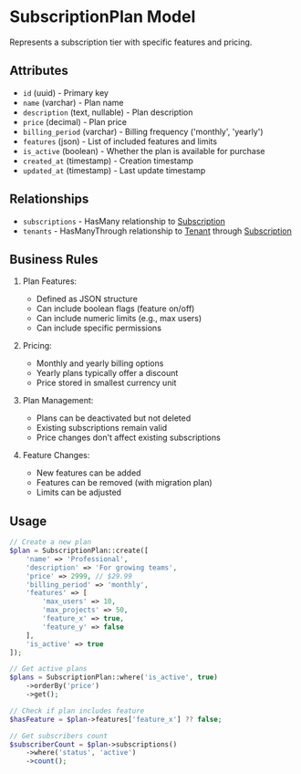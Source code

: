 # SubscriptionPlan Model

Represents a subscription tier with specific features and pricing.

## Attributes

- `id` (uuid) - Primary key
- `name` (varchar) - Plan name
- `description` (text, nullable) - Plan description
- `price` (decimal) - Plan price
- `billing_period` (varchar) - Billing frequency ('monthly', 'yearly')
- `features` (json) - List of included features and limits
- `is_active` (boolean) - Whether the plan is available for purchase
- `created_at` (timestamp) - Creation timestamp
- `updated_at` (timestamp) - Last update timestamp

## Relationships

- `subscriptions` - HasMany relationship to [Subscription](./Subscription.md)
- `tenants` - HasManyThrough relationship to [Tenant](./Tenant.md) through [Subscription](./Subscription.md)

## Business Rules

1. Plan Features:
   - Defined as JSON structure
   - Can include boolean flags (feature on/off)
   - Can include numeric limits (e.g., max users)
   - Can include specific permissions

2. Pricing:
   - Monthly and yearly billing options
   - Yearly plans typically offer a discount
   - Price stored in smallest currency unit

3. Plan Management:
   - Plans can be deactivated but not deleted
   - Existing subscriptions remain valid
   - Price changes don't affect existing subscriptions

4. Feature Changes:
   - New features can be added
   - Features can be removed (with migration plan)
   - Limits can be adjusted

## Usage

```php
// Create a new plan
$plan = SubscriptionPlan::create([
    'name' => 'Professional',
    'description' => 'For growing teams',
    'price' => 2999, // $29.99
    'billing_period' => 'monthly',
    'features' => [
        'max_users' => 10,
        'max_projects' => 50,
        'feature_x' => true,
        'feature_y' => false
    ],
    'is_active' => true
]);

// Get active plans
$plans = SubscriptionPlan::where('is_active', true)
    ->orderBy('price')
    ->get();

// Check if plan includes feature
$hasFeature = $plan->features['feature_x'] ?? false;

// Get subscribers count
$subscriberCount = $plan->subscriptions()
    ->where('status', 'active')
    ->count();
``` 
